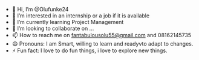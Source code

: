 - 👋 Hi, I’m @Olufunke24
- 👀 I’m interested in an internship or a job if it is available
- 🌱 I’m currently learning Project Management
- 💞️ I’m looking to collaborate on ...
- 📫 How to reach me on fantabulousolu55@gmail.com and 08162145735
- 😄 Pronouns: I am Smart, willing to learn and readyvto adapt to changes.
- ⚡ Fun fact: I love to do fun things, i love to explore new things.

<!---
Olufunke24/Olufunke24 is a ✨ special ✨ repository because its `README.md` (this file) appears on your GitHub profile.
You can click the Preview link to take a look at your changes.
--->
